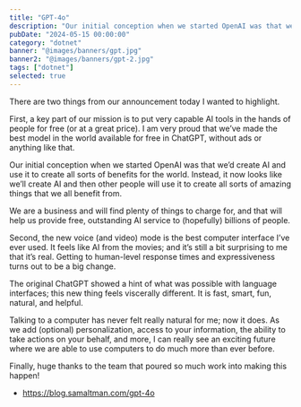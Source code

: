 ```yaml
---
title: "GPT-4o"
description: "Our initial conception when we started OpenAI was that we’d create AI and use it to create all sorts of benefits for the world. Instead, it now looks like we’ll create AI and then other people will use it to create all sorts of amazing things that we all benefit from."
pubDate: "2024-05-15 00:00:00"
category: "dotnet"
banner: "@images/banners/gpt.jpg"
banner2: "@images/banners/gpt-2.jpg"
tags: ["dotnet"]
selected: true
---
```


There are two things from our announcement today I wanted to highlight.

First, a key part of our mission is to put very capable AI tools in the hands of people for free (or at a great price). I am very proud that we’ve made the best model in the world available for free in ChatGPT, without ads or anything like that. 

Our initial conception when we started OpenAI was that we’d create AI and use it to create all sorts of benefits for the world. Instead, it now looks like we’ll create AI and then other people will use it to create all sorts of amazing things that we all benefit from. 

We are a business and will find plenty of things to charge for, and that will help us provide free, outstanding AI service to (hopefully) billions of people. 

Second, the new voice (and video) mode is the best computer interface I’ve ever used. It feels like AI from the movies; and it’s still a bit surprising to me that it’s real. Getting to human-level response times and expressiveness turns out to be a big change.

The original ChatGPT showed a hint of what was possible with language interfaces; this new thing feels viscerally different. It is fast, smart, fun, natural, and helpful.

Talking to a computer has never felt really natural for me; now it does. As we add (optional) personalization, access to your information, the ability to take actions on your behalf, and more, I can really see an exciting future where we are able to use computers to do much more than ever before.

Finally, huge thanks to the team that poured so much work into making this happen!

- https://blog.samaltman.com/gpt-4o
